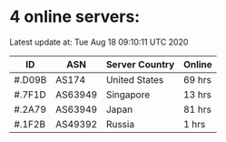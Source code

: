 # 4 online servers:

Latest update at: Tue Aug 18 09:10:11 UTC 2020

| ID | ASN | Server Country | Online |
| -- | --- | -------------- | ------ |
| #.D09B | AS174 | United States | 69 hrs |
| #.7F1D | AS63949 | Singapore | 13 hrs |
| #.2A79 | AS63949 | Japan | 81 hrs |
| #.1F2B | AS49392 | Russia | 1 hrs |

